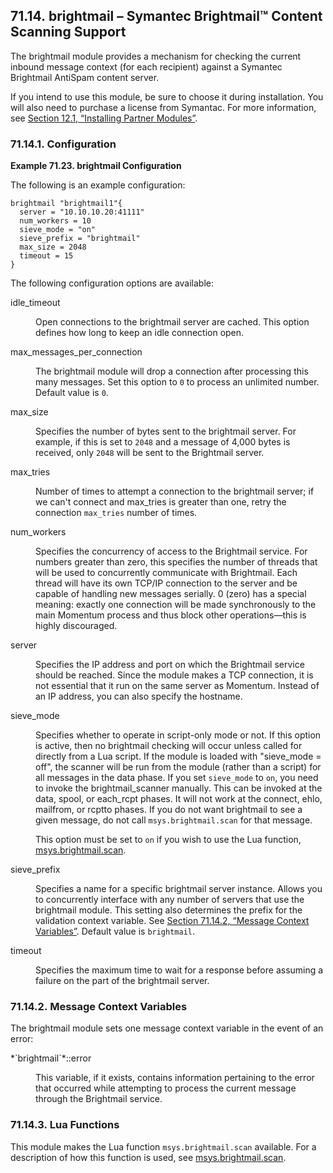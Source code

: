 ## 71.14. brightmail – Symantec Brightmail™ Content Scanning Support

<a class="indexterm" name="idp20183088"></a>

The brightmail module provides a mechanism for checking the current inbound message context (for each recipient) against a Symantec Brightmail AntiSpam content server.

If you intend to use this module, be sure to choose it during installation. You will also need to purchase a license from Symantac. For more information, see [Section 12.1, “Installing Partner Modules”](post_installation#install.additional.packages "12.1. Installing Partner Modules").

### 71.14.1. Configuration

<a name="example.brightmail.3"></a>

**Example 71.23. brightmail Configuration**

The following is an example configuration:

```
brightmail "brightmail1"{
  server = "10.10.10.20:41111"
  num_workers = 10
  sieve_mode = "on"
  sieve_prefix = "brightmail"
  max_size = 2048
  timeout = 15
}
```

The following configuration options are available:

<dl class="variablelist">

<dt>idle_timeout</dt>

<dd>

Open connections to the brightmail server are cached. This option defines how long to keep an idle connection open.

</dd>

<dt>max_messages_per_connection</dt>

<dd>

The brightmail module will drop a connection after processing this many messages. Set this option to `0` to process an unlimited number. Default value is `0`.

</dd>

<dt>max_size</dt>

<dd>

Specifies the number of bytes sent to the brightmail server. For example, if this is set to `2048` and a message of 4,000 bytes is received, only `2048` will be sent to the Brightmail server.

</dd>

<dt>max_tries</dt>

<dd>

Number of times to attempt a connection to the brightmail server; if we can't connect and max_tries is greater than one, retry the connection `max_tries` number of times.

</dd>

<dt>num_workers</dt>

<dd>

Specifies the concurrency of access to the Brightmail service. For numbers greater than zero, this specifies the number of threads that will be used to concurrently communicate with Brightmail. Each thread will have its own TCP/IP connection to the server and be capable of handling new messages serially. 0 (zero) has a special meaning: exactly one connection will be made synchronously to the main Momentum process and thus block other operations—this is highly discouraged.

</dd>

<dt>server</dt>

<dd>

Specifies the IP address and port on which the Brightmail service should be reached. Since the module makes a TCP connection, it is not essential that it run on the same server as Momentum. Instead of an IP address, you can also specify the hostname.

</dd>

<dt>sieve_mode</dt>

<dd>

Specifies whether to operate in script-only mode or not. If this option is active, then no brightmail checking will occur unless called for directly from a Lua script. If the module is loaded with "sieve_mode = off", the scanner will be run from the module (rather than a script) for all messages in the data phase. If you set `sieve_mode` to `on`, you need to invoke the brightmail_scanner manually. This can be invoked at the data, spool, or each_rcpt phases. It will not work at the connect, ehlo, mailfrom, or rcptto phases. If you do not want brightmail to see a given message, do not call `msys.brightmail.scan` for that message.

This option must be set to `on` if you wish to use the Lua function, [msys.brightmail.scan](lua.ref.msys.brightmail.scan "msys.brightmail.scan").

</dd>

<dt>sieve_prefix</dt>

<dd>

Specifies a name for a specific brightmail server instance. Allows you to concurrently interface with any number of servers that use the brightmail module. This setting also determines the prefix for the validation context variable. See [Section 71.14.2, “Message Context Variables”](modules.brightmail#modules.brightmail.context.variables "71.14.2. Message Context Variables"). Default value is `brightmail`.

</dd>

<dt>timeout</dt>

<dd>

Specifies the maximum time to wait for a response before assuming a failure on the part of the brightmail server.

</dd>

</dl>

### 71.14.2. Message Context Variables

The brightmail module sets one message context variable in the event of an error:

<dl class="variablelist">

<dt>*`brightmail`*::error</dt>

<dd>

This variable, if it exists, contains information pertaining to the error that occurred while attempting to process the current message through the Brightmail service.

</dd>

</dl>

### 71.14.3. Lua Functions

This module makes the Lua function `msys.brightmail.scan` available. For a description of how this function is used, see [msys.brightmail.scan](lua.ref.msys.brightmail.scan "msys.brightmail.scan").
